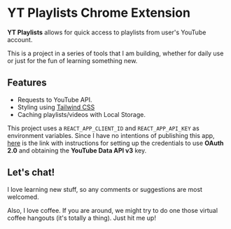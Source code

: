 # YT Playlists Chrome Extension

**YT Playlists** allows for quick access to playlists from user's YouTube account.

This is a project in a series of tools that I am building, whether for daily use or just for the fun of learning something new.

## Features

- Requests to YouTube API.
- Styling using [Tailwind CSS](https://tailwindcss.com/)
- Caching playlists/videos with Local Storage.

This project uses a `REACT_APP_CLIENT_ID` and `REACT_APP_API_KEY` as environment variables. Since I have no intentions of publishing this app, [here](https://developers.google.com/youtube/registering_an_application) is the link with instructions for setting up the credentials to use **OAuth 2.0** and obtaining the **YouTube Data API v3** key.

<!-- You can watch a demo of the app [here](). -->

## Let's chat!

I love learning new stuff, so any comments or suggestions are most welcomed.

Also, I love coffee. If you are around, we might try to do one those virtual coffee hangouts (it's totally a thing). Just hit me up!
